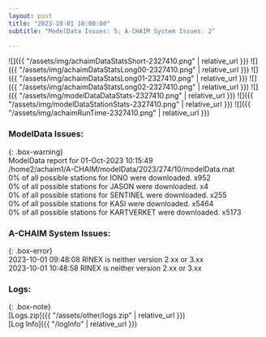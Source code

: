 ```yaml
---
layout: post
title: "2023-10-01 10:00:00"
subtitle: "ModelData Issues: 5; A-CHAIM System Issues: 2"

---
```


![]({{ "/assets/img/achaimDataStatsShort-2327410.png" | relative_url }})
![]({{ "/assets/img/achaimDataStatsLong00-2327410.png" | relative_url }})
![]({{ "/assets/img/achaimDataStatsLong01-2327410.png" | relative_url }})
![]({{ "/assets/img/achaimDataStatsLong02-2327410.png" | relative_url }})
![]({{ "/assets/img/modelDataDataStats-2327410.png" | relative_url }})
![]({{ "/assets/img/modelDataStationStats-2327410.png" | relative_url }})
![]({{ "/assets/img/achaimRunTime-2327410.png" | relative_url }})


### ModelData Issues:  
  
{: .box-warning}  
 ModelData report for 01-Oct-2023 10:15:49   
 /home2/achaim1/A-CHAIM/modelData/2023/274/10/modelData.mat   
 0% of all possible stations for IONO were downloaded. x952   
 0% of all possible stations for JASON were downloaded. x4   
 0% of all possible stations for SENTINEL were downloaded. x255   
 0% of all possible stations for KASI were downloaded. x5464   
 0% of all possible stations for KARTVERKET were downloaded. x5173   
  
### A-CHAIM System Issues:  
  
{: .box-error}  
2023-10-01 09:48:08 RINEX is neither version 2.xx or 3.xx  
2023-10-01 10:48:58 RINEX is neither version 2.xx or 3.xx  

### Logs:  
  
{: .box-note}  
[Logs.zip]({{ "/assets/other/logs.zip" | relative_url }})  
[Log Info]({{ "/logInfo" | relative_url }})  
